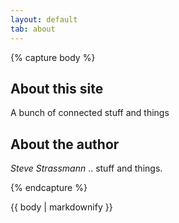 ```yaml
---
layout: default
tab: about
---
```

{% capture body %}
## About this site

A bunch of connected stuff and things

<p class="mb-5"/>

## About the author

*Steve Strassmann* .. stuff and things.

{% endcapture %}

<div class="row">
  <div class="col-md-8 offset-md-2">
	{{ body | markdownify }} 
  </div>
</div>
